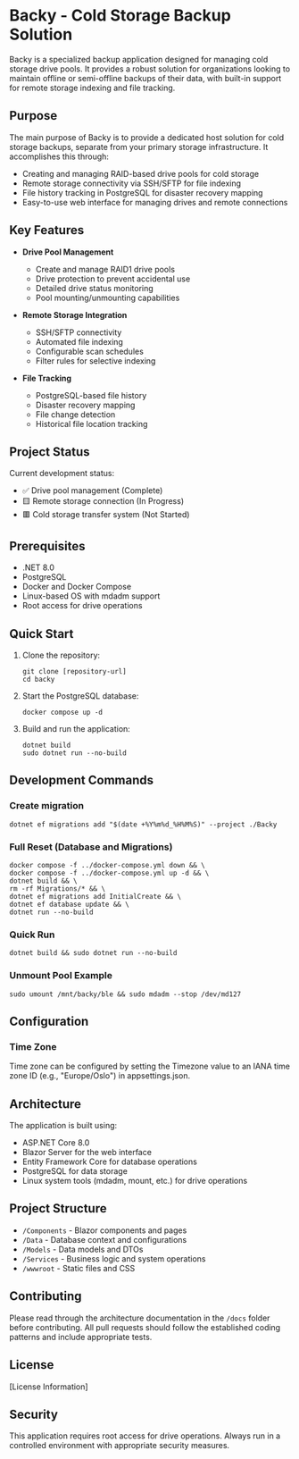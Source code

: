 # Backy - Cold Storage Backup Solution

Backy is a specialized backup application designed for managing cold storage drive pools. It provides a robust solution for organizations looking to maintain offline or semi-offline backups of their data, with built-in support for remote storage indexing and file tracking.

## Purpose

The main purpose of Backy is to provide a dedicated host solution for cold storage backups, separate from your primary storage infrastructure. It accomplishes this through:

- Creating and managing RAID-based drive pools for cold storage
- Remote storage connectivity via SSH/SFTP for file indexing
- File history tracking in PostgreSQL for disaster recovery mapping
- Easy-to-use web interface for managing drives and remote connections

## Key Features

- **Drive Pool Management**
  - Create and manage RAID1 drive pools
  - Drive protection to prevent accidental use
  - Detailed drive status monitoring
  - Pool mounting/unmounting capabilities

- **Remote Storage Integration**
  - SSH/SFTP connectivity
  - Automated file indexing
  - Configurable scan schedules
  - Filter rules for selective indexing

- **File Tracking**
  - PostgreSQL-based file history
  - Disaster recovery mapping
  - File change detection
  - Historical file location tracking

## Project Status

Current development status:
- ✅ Drive pool management (Complete)
- 🟨 Remote storage connection (In Progress)
- 🟥 Cold storage transfer system (Not Started)

## Prerequisites

- .NET 8.0
- PostgreSQL
- Docker and Docker Compose
- Linux-based OS with mdadm support
- Root access for drive operations

## Quick Start

1. Clone the repository:
   ```shell
   git clone [repository-url]
   cd backy
   ```

2. Start the PostgreSQL database:
   ```shell
   docker compose up -d
   ```

3. Build and run the application:
   ```shell
   dotnet build
   sudo dotnet run --no-build
   ```

## Development Commands

### Create migration

```shell
dotnet ef migrations add "$(date +%Y%m%d_%H%M%S)" --project ./Backy
```

### Full Reset (Database and Migrations)
```shell
docker compose -f ../docker-compose.yml down && \
docker compose -f ../docker-compose.yml up -d && \
dotnet build && \
rm -rf Migrations/* && \
dotnet ef migrations add InitialCreate && \
dotnet ef database update && \
dotnet run --no-build
```

### Quick Run
```shell
dotnet build && sudo dotnet run --no-build
```

### Unmount Pool Example
```shell
sudo umount /mnt/backy/ble && sudo mdadm --stop /dev/md127
```

## Configuration

### Time Zone
Time zone can be configured by setting the Timezone value to an IANA time zone ID (e.g., "Europe/Oslo") in appsettings.json.

## Architecture

The application is built using:
- ASP.NET Core 8.0
- Blazor Server for the web interface
- Entity Framework Core for database operations
- PostgreSQL for data storage
- Linux system tools (mdadm, mount, etc.) for drive operations

## Project Structure

- `/Components` - Blazor components and pages
- `/Data` - Database context and configurations
- `/Models` - Data models and DTOs
- `/Services` - Business logic and system operations
- `/wwwroot` - Static files and CSS

## Contributing

Please read through the architecture documentation in the `/docs` folder before contributing. All pull requests should follow the established coding patterns and include appropriate tests.

## License

[License Information]

## Security

This application requires root access for drive operations. Always run in a controlled environment with appropriate security measures.
